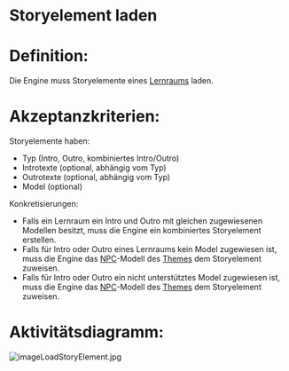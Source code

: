 # Storyelement laden


# Definition:

Die Engine muss Storyelemente eines [Lernraums](Lernraum-GE.md) laden.


# Akzeptanzkriterien:

Storyelemente haben:

- Typ (Intro, Outro, kombiniertes Intro/Outro)
- Introtexte (optional, abhängig vom Typ)
- Outrotexte (optional, abhängig vom Typ)
- Model (optional)

Konkretisierungen:

- Falls ein Lernraum ein Intro und Outro mit gleichen zugewiesenen Modellen besitzt, muss die Engine ein kombiniertes Storyelement erstellen.
- Falls für Intro oder Outro eines Lernraums kein Model zugewiesen ist, muss die Engine das [NPC](NPC-GE.md)-Modell des [Themes](Theme-GE.md) dem Storyelement zuweisen.
- Falls für Intro oder Outro ein nicht unterstütztes Model zugewiesen ist, muss die Engine das [NPC](NPC-GE.md)-Modell des [Themes](Theme-GE.md) dem Storyelement zuweisen.


# Aktivitätsdiagramm:

![imageLoadStoryElement.jpg](imageLoadStoryElement.jpg)
